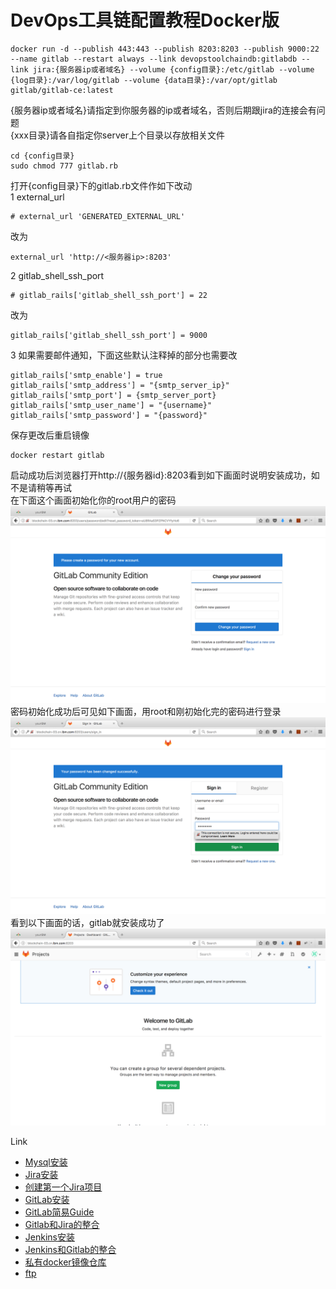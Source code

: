 # DevOps工具链配置教程Docker版
<pre><code>docker run -d --publish 443:443 --publish 8203:8203 --publish 9000:22 --name gitlab --restart always --link devopstoolchaindb:gitlabdb --link jira:{服务器ip或者域名} --volume {config目录}:/etc/gitlab --volume {log目录}:/var/log/gitlab --volume {data目录}:/var/opt/gitlab gitlab/gitlab-ce:latest
</code></pre>
{服务器ip或者域名}请指定到你服务器的ip或者域名，否则后期跟jira的连接会有问题<br>
{xxx目录}请各自指定你server上个目录以存放相关文件<br>
<pre><code>cd {config目录}
sudo chmod 777 gitlab.rb
</code></pre>
打开{config目录}下的gitlab.rb文件作如下改动<br>
1   external_url
<pre><code># external_url 'GENERATED_EXTERNAL_URL'
</code></pre>
改为
<pre><code>external_url 'http://<服务器ip>:8203'
</code></pre>
2   gitlab_shell_ssh_port
<pre><code># gitlab_rails['gitlab_shell_ssh_port'] = 22
</code></pre>
改为
<pre><code>gitlab_rails['gitlab_shell_ssh_port'] = 9000
</code></pre>

3   如果需要邮件通知，下面这些默认注释掉的部分也需要改
<pre><code>gitlab_rails['smtp_enable'] = true
gitlab_rails['smtp_address'] = "{smtp_server_ip}"
gitlab_rails['smtp_port'] = {smtp_server_port}
gitlab_rails['smtp_user_name'] = "{username}"
gitlab_rails['smtp_password'] = "{password}"
</code></pre>


保存更改后重启镜像
<pre><code>docker restart gitlab
</code></pre>

启动成功后浏览器打开http://{服务器id}:8203看到如下画面时说明安装成功，如不是请稍等再试<br>
在下面这个画面初始化你的root用户的密码<br>
![Image text](https://raw.githubusercontent.com/k19810703/myimages/master/gitlab1.png)
密码初始化成功后可见如下画面，用root和刚初始化完的密码进行登录
![Image text](https://raw.githubusercontent.com/k19810703/myimages/master/gitlab2.png)
看到以下画面的话，gitlab就安装成功了
![Image text](https://raw.githubusercontent.com/k19810703/myimages/master/gitlab3.png)

Link
* [Mysql安装](https://github.ibm.com/wuhd/DevOpsToolChainSetupGuide/blob/master/README_Docker_mysqlinstall.md)
* [Jira安装](https://github.ibm.com/wuhd/DevOpsToolChainSetupGuide/blob/master/README_Docker_jirainstall.md)
* [创建第一个Jira项目](https://github.ibm.com/wuhd/DevOpsToolChainSetupGuide/blob/master/README_Docker_jiracreateprj.md)
* [GitLab安装](https://github.ibm.com/wuhd/DevOpsToolChainSetupGuide/blob/master/README_Docker_GitLabInstall.md)
* [GitLab简易Guide](https://github.ibm.com/wuhd/DevOpsToolChainSetupGuide/blob/master/README_Docker_GitLabUserGuide.md)
* [Gitlab和Jira的整合](https://github.ibm.com/wuhd/DevOpsToolChainSetupGuide/blob/master/README_Docker_GitLabJira.md)
* [Jenkins安装](https://github.ibm.com/wuhd/DevOpsToolChainSetupGuide/blob/master/README_Docker_Jenkins.md)
* [Jenkins和Gitlab的整合](https://github.ibm.com/wuhd/DevOpsToolChainSetupGuide/blob/master/README_Docker_JenkinsGitlab.md)
* [私有docker镜像仓库](https://github.ibm.com/wuhd/DevOpsToolChainSetupGuide/blob/master/README_Docker_DockerRegistry.md)
* [ftp](https://github.ibm.com/wuhd/DevOpsToolChainSetupGuide/blob/master/README_Docker_ftp.md)
